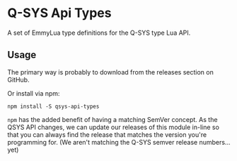 # Q-SYS Api Types

A set of EmmyLua type definitions for the Q-SYS type Lua API.

## Usage

The primary way is probably to download from the releases section on GitHub.

Or install via npm:

```
npm install -S qsys-api-types
```

`npm` has the added benefit of having a matching SemVer concept. As the QSYS API changes, we can update our releases of this module in-line so that you can always find the release that matches the version you're programming for. (We aren't matching the Q-SYS semver release numbers... yet)
